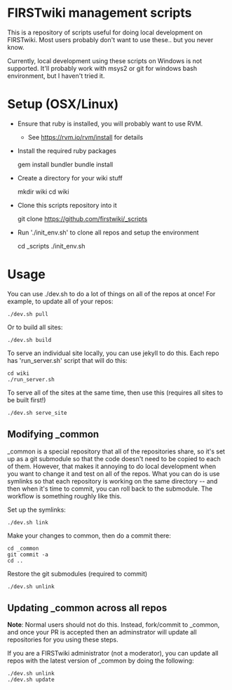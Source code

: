 FIRSTwiki management scripts
============================

This is a repository of scripts useful for doing local development on
FIRSTwiki. Most users probably don't want to use these.. but you never
know.

Currently, local development using these scripts on Windows is not
supported. It'll probably work with msys2 or git for windows bash
environment, but I haven't tried it.

Setup (OSX/Linux)
=================

* Ensure that ruby is installed, you will probably want to use RVM.
  * See https://rvm.io/rvm/install for details

* Install the required ruby packages

	gem install bundler
	bundle install

* Create a directory for your wiki stuff

	mkdir wiki
	cd wiki

* Clone this scripts repository into it

	git clone https://github.com/firstwiki/_scripts

* Run './init_env.sh' to clone all repos and setup the environment

	cd _scripts
	./init_env.sh

Usage
=====

You can use ./dev.sh to do a lot of things on all of the repos at once! For example, to update all of your repos:

	./dev.sh pull

Or to build all sites:

	./dev.sh build

To serve an individual site locally, you can use jekyll to do this. Each repo has
'run_server.sh' script that will do this:

	cd wiki
	./run_server.sh

To serve all of the sites at the same time, then use this (requires all sites to
be built first!)

	./dev.sh serve_site

Modifying _common
-----------------

_common is a special repository that all of the repositories share, so it's
set up as a git submodule so that the code doesn't need to be copied to
each of them. However, that makes it annoying to do local development when
you want to change it and test on all of the repos. What you can do is use
symlinks so that each repository is working on the same directory -- and then
when it's time to commit, you can roll back to the submodule. The workflow
is something roughly like this.

Set up the symlinks:

	./dev.sh link

Make your changes to common, then do a commit there:

	cd _common
	git commit -a 
	cd ..

Restore the git submodules (required to commit)

	./dev.sh unlink

Updating _common across all repos
---------------------------------

**Note**: Normal users should not do this. Instead, fork/commit to _common,
and once your PR is accepted then an adminstrator will update all
repositories for you using these steps.

If you are a FIRSTwiki administrator (not a moderator), you can update
all repos with the latest version of _common by doing the following:

	./dev.sh unlink
	./dev.sh update



